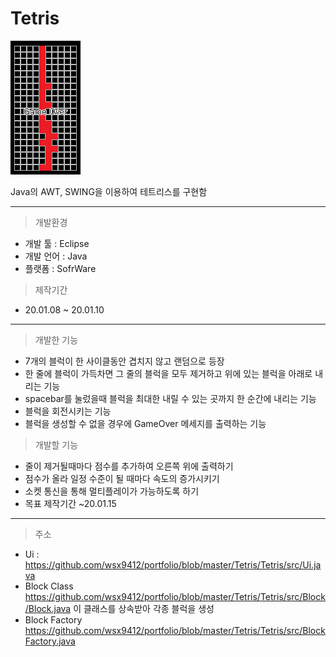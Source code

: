 # Tetris
![홈](https://github.com/wsx9412/portfolio/blob/master/Tetris/picture/Tetris.png)

Java의 AWT, SWING을 이용하여 테트리스를 구현함  

---

> 개발환경

  - 개발 툴 : Eclipse
  - 개발 언어 : Java
  - 플랫폼 : SofrWare

> 제작기간
  - 20.01.08 ~ 20.01.10  

---
> 개발한 기능  

  - 7개의 블럭이 한 사이클동안 겹치지 않고 랜덤으로 등장
  - 한 줄에 블럭이 가득차면 그 줄의 블럭을 모두 제거하고 위에 있는 블럭을 아래로 내리는 기능
  - spacebar를 눌렀을때 블럭을 최대한 내릴 수 있는 곳까지 한 순간에 내리는 기능
  - 블럭을 회전시키는 기능
  - 블럭을 생성할 수 없을 경우에 GameOver 메세지를 출력하는 기능

> 개발할 기능  

  - 줄이 제거될때마다 점수를 추가하여 오른쪽 위에 출력하기
  - 점수가 올라 일정 수준이 될 때마다 속도의 증가시키기
  - 소켓 통신을 통해 멀티플레이가 가능하도록 하기
  - 목표 제작기간 ~20.01.15

---

> 주소
 - Ui : <https://github.com/wsx9412/portfolio/blob/master/Tetris/Tetris/src/Ui.java>
 - Block Class <https://github.com/wsx9412/portfolio/blob/master/Tetris/Tetris/src/Block/Block.java>  이 클래스를 상속받아 각종 블럭을 생성
 - Block Factory <https://github.com/wsx9412/portfolio/blob/master/Tetris/Tetris/src/BlockFactory.java>
